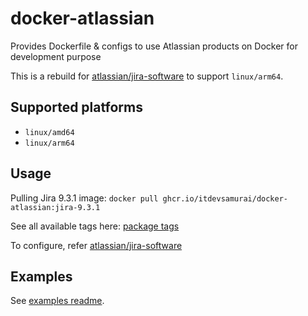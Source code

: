 # docker-atlassian

Provides Dockerfile & configs to use Atlassian products on Docker for development purpose

This is a rebuild for [atlassian/jira-software](https://hub.docker.com/r/atlassian/jira-software)
to support `linux/arm64`.

## Supported platforms

* `linux/amd64`
* `linux/arm64`

## Usage

Pulling Jira 9.3.1 image: `docker pull ghcr.io/itdevsamurai/docker-atlassian:jira-9.3.1`

See all available tags here: [package tags](https://github.com/itdevsamurai/docker-atlassian/pkgs/container/docker-atlassian/versions?filters%5Bversion_type%5D=tagged)

To configure, refer [atlassian/jira-software](https://hub.docker.com/r/atlassian/jira-software)

## Examples

See [examples readme](examples/README.md).
